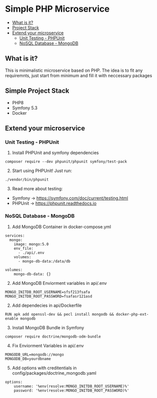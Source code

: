 # Simple PHP Microservice

-   [What is it?](#what-is-it)
-   [Project Stack](#project-stack)
-   [Extend your microservice](#extend-your-microservice)
    -   [Unit Testing - PHPUnit](#unit-testing---phpunit)
    -   [NoSQL Database - MongoDB](#nosql-database---mongodb)

## What is it?

This is minimalistic microservice based on PHP. The idea is to fit any requiremnts, just start from minimum and fill it with neccessary packages

## Simple Project Stack

-   PHP8
-   Symfony 5.3
-   Docker

## Extend your microservice

### Unit Testing - PHPUnit

1. Install PHPUnit and symfony dependencies

```
composer require --dev phpunit/phpunit symfony/test-pack
```
2. Start using PHPUnit! Just run:
```
./vendor/bin/phpunit
```
3. Read more about testing:

* Symfony -> https://symfony.com/doc/current/testing.html
* PHPUnit -> https://phpunit.readthedocs.io

### NoSQL Database - MongoDB

1. Add MongoDB Container in docker-compose.yml

```
services:
  mongo:
    image: mongo:5.0
    env_file:
      - ./api/.env
    volumes:
      - mongo-db-data:/data/db

volumes:
    mongo-db-data: {}
```

2. Add MongoDB Enviorment variables in api/.env

```
MONGO_INITDB_ROOT_USERNAME=sfsf213fsafa
MONGO_INITDB_ROOT_PASSWORD=fsafasr121asd
```

2. Add dependecies in api/Dockerfile

```
RUN apk add openssl-dev && pecl install mongodb && docker-php-ext-enable mongodb
```

3. Install MongoDB Bundle in Symfony

```
composer require doctrine/mongodb-odm-bundle
```

4. Fix Enviorment Variables in api/.env

```
MONGODB_URL=mongodb://mongo
MONGODB_DB=yourdbname
```

5. Add options with creditentials in config/packages/doctrine_mongodb.yaml

```
options:
    username: '%env(resolve:MONGO_INITDB_ROOT_USERNAME)%'
    password: '%env(resolve:MONGO_INITDB_ROOT_PASSWORD)%'
```
